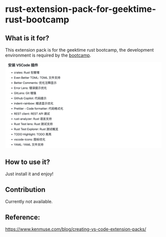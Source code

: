 # rust-extension-pack-for-geektime-rust-bootcamp

<!-- ## Working with Markdown

You can author your README using Visual Studio Code. Here are some useful editor keyboard shortcuts:

* Split the editor (`Cmd+\` on macOS or `Ctrl+\` on Windows and Linux).
* Toggle preview (`Shift+Cmd+V` on macOS or `Shift+Ctrl+V` on Windows and Linux).
* Press `Ctrl+Space` (Windows, Linux, macOS) to see a list of Markdown snippets.

## For more information

* [Visual Studio Code's Markdown Support](http://code.visualstudio.com/docs/languages/markdown)
* [Markdown Syntax Reference](https://help.github.com/articles/markdown-basics/)

**Enjoy!** -->

## What is it for?

This extension pack is for the geektime rust bootcamp, the development environment is required by the [bootcamp](https://github.com/tyr-rust-bootcamp/template?tab=readme-ov-file#%E5%AE%89%E8%A3%85-rust).

![alt text](<Screenshot 2024-04-18 at 20.41.32.png>)

## How to use it?

Just install it and enjoy!

## Contribution

Currently not available.

## Reference:

https://www.kenmuse.com/blog/creating-vs-code-extension-packs/